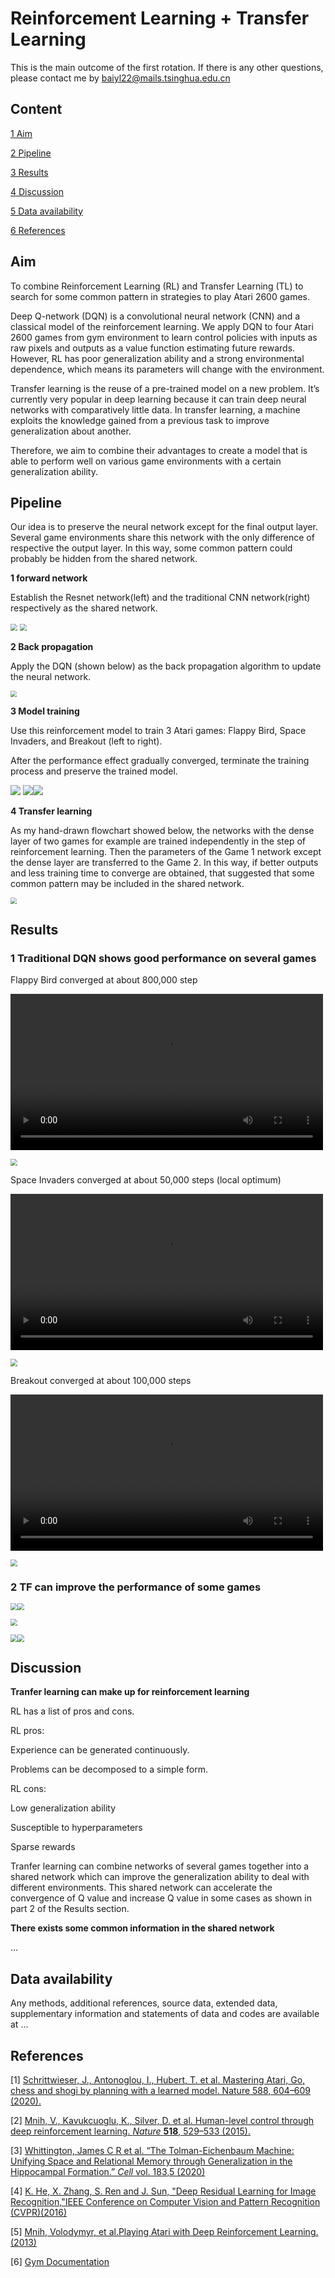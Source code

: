 # Reinforcement Learning + Transfer Learning

This is the main outcome of the first rotation. If there is any other questions, please contact me by baiyl22@mails.tsinghua.edu.cn

## Content

[1 Aim](#Aim)

[2 Pipeline](#Pipeline)

[3 Results](#Results)

[4 Discussion](#Discussion)

[5 Data availability](#MrWhite)

[6 References](#References)



## Aim

To combine Reinforcement Learning (RL) and Transfer Learning (TL) to search for some common pattern in strategies to play Atari 2600 games. 

Deep Q-network (DQN) is a convolutional neural network (CNN) and a classical model of the reinforcement learning. We apply DQN to four Atari 2600 games from gym environment to learn control policies with inputs as raw pixels and outputs as a value function estimating future rewards. However, RL has poor generalization ability and a strong environmental dependence, which means its parameters will change with the environment.

Transfer learning is the reuse of a pre-trained model on a new problem. It’s currently very popular in deep learning because it can train deep neural networks with comparatively little data.  In transfer learning, a machine exploits the knowledge gained from a previous task to improve generalization about another.

Therefore, we aim to combine their advantages to create a model that is able to perform well on various game environments with a certain generalization ability. 

## Pipeline

Our idea is to preserve the neural network except for the final output layer. Several game environments share this network with the only difference of respective the output layer. In this way, some common pattern could probably be hidden from the shared network. 

**1 forward network**

Establish the Resnet network(left) and the traditional CNN network(right) respectively as the shared network. 

<img src="RotationSource\Resnet.png" style="zoom:70%;" />

<img src="RotationSource\BothFlow.png" style="zoom:70%;" />

**2 Back propagation**

 Apply the DQN (shown below) as the back propagation algorithm to update the neural network.

<img src="RotationSource\DQN.png" style="zoom:60%;" /> 

**3 Model training**

Use this reinforcement model to train 3 Atari games: Flappy Bird, Space Invaders, and Breakout (left to right).

After the performance effect gradually converged, terminate the training process and preserve the trained model. 

<img src="RotationSource\flappybird.gif"/> <img src="RotationSource\space_invaders.gif"/><img src="RotationSource\breakout.gif"/>

**4 Transfer learning**

As my hand-drawn flowchart showed below, the networks with the dense layer of two games for example are trained independently in the step of reinforcement learning. Then the parameters of the Game 1 network except the dense layer are transferred to the Game 2. In this way, if better outputs and less training time to converge are obtained, that suggested that some common pattern may be included in the shared network.

<img src="RotationSource\mydraw.jpg" style="zoom:60%;" />

## Results

### 1 Traditional DQN shows good performance on several games

Flappy Bird converged at about 800,000 step

<video width='500' src="RotationSource\video\fb.mp4" ></video>

<img src="RotationSource\train_curve_fb.png" style="zoom:70%;" />

Space Invaders converged at about 50,000 steps (local optimum)



<video width='500' src="C:\research\LiYinqing\study\SpaceInvaders\result_figure\spaceinvader.mp4"></video>

<img src="RotationSource\train_curve_si.png" style="zoom:70%;" />

Breakout converged at about 100,000 steps

<video width='500' src="RotationSource\video\bo.mp4"></video>

<img src="RotationSource\train_curve_bo.png" style="zoom:70%;" />

### 2 TF can improve the performance of some games

<img src="RotationSource\train_curve_fb.png" style="zoom:70%;" /><img src="RotationSource\tl_fb.png" style="zoom:70%;" />



<img src="RotationSource\train_curve_bo.png" style="zoom:70%;" />



<img src="RotationSource\train_curve_si.png" style="zoom:70%;" /><img src="RotationSource\tl_si.png" style="zoom:70%;" />



## Discussion

**Tranfer learning can make up for reinforcement learning**

RL has a list of pros and cons.

RL pros:

Experience can be generated continuously.

Problems can be decomposed to a simple form.

RL cons: 

Low generalization ability

Susceptible to hyperparameters

Sparse rewards

Tranfer learning can combine networks of several games together into a shared network which can improve the generalization ability to deal with different environments. This shared network can accelerate the convergence of Q value and increase Q value in some cases as shown in part 2 of the Results section.

**There exists some common information in the shared network**

...







<h2 id="MrWhite">Data availability</h2>

Any methods, additional references, source data, extended data, supplementary information and statements of data and codes are available at ...

## References

[1] [Schrittwieser, J., Antonoglou, I., Hubert, T. et al. Mastering Atari, Go, chess and shogi by planning with a learned model. Nature 588, 604–609 (2020).](https://www.nature.com/articles/s41586-020-03051-4)

[2] [Mnih, V., Kavukcuoglu, K., Silver, D. et al. Human-level control through deep reinforcement learning. *Nature* **518**, 529–533 (2015). ](https://www.nature.com/articles/nature14236)

[3] [Whittington, James C R et al. “The Tolman-Eichenbaum Machine: Unifying Space and Relational Memory through Generalization in the Hippocampal Formation.” *Cell* vol. 183,5 (2020)](https://www.cell.com/cell/fulltext/S0092-8674(20)31388-X)

[4] [K. He, X. Zhang, S. Ren and J. Sun, "Deep Residual Learning for Image Recognition,"IEEE Conference on Computer Vision and Pattern Recognition (CVPR)(2016)](https://ieeexplore.ieee.org/document/7780459/citations#citations)

[5] [Mnih, Volodymyr, et al.Playing Atari with Deep Reinforcement Learning. (2013)](https://www.cs.toronto.edu/~vmnih/docs/dqn.pdf)

[6] [Gym Documentation](https://www.gymlibrary.dev)
